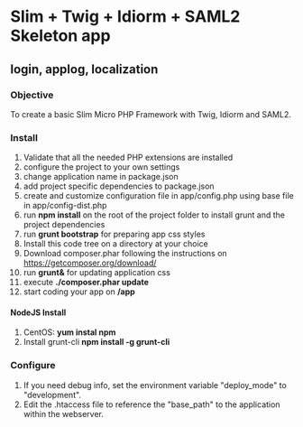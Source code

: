 # Slim + Twig + Idiorm + SAML2 Skeleton app
## login, applog, localization
### Objective
To create a basic Slim Micro PHP Framework with Twig, Idiorm and SAML2.
### Install
1. Validate that all the needed PHP extensions are installed
1. configure the project to your own settings
  1. change application name in package.json
  1. add project specific dependencies to package.json
  1. create and customize configuration file in app/config.php using base file in app/config-dist.php
1. run **npm install** on the root of the project folder to install grunt and the project dependencies
1. run **grunt bootstrap** for preparing app css styles
1. Install this code tree on a directory at your choice
1. Download composer.phar following the instructions on https://getcomposer.org/download/
1. run **grunt&** for updating application css
1. execute **./composer.phar update**
1. start coding your app on **/app**
#### NodeJS Install
1. CentOS: **yum instal npm**
1. Install grunt-cli **npm install -g grunt-cli**
### Configure
1. If you need debug info, set the environment variable "deploy_mode" to "development".
1. Edit the .htaccess file to reference the "base_path" to the application within the webserver.